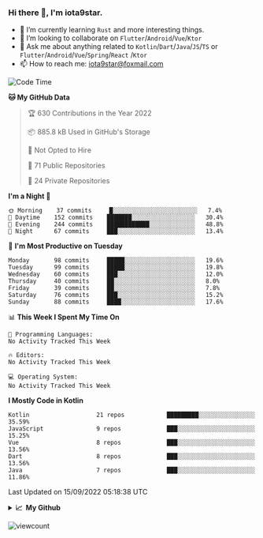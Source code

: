 ### Hi there 👋, I'm iota9star.

- 🌱 I’m currently learning `Rust` and more interesting things.
- 👯 I’m looking to collaborate on `Flutter`/`Android`/`Vue`/`Ktor`
- 💬 Ask me about anything related to `Kotlin`/`Dart`/`Java`/`JS`/`TS` or `Flutter`/`Android`/`Vue`/`Spring`/`React`
  /`Ktor`
- 📫 How to reach me: [iota9star@foxmail.com](iota9star@foxmail.com)



<!--START_SECTION:waka-->
![Code Time](http://img.shields.io/badge/Code%20Time-3%2C090%20hrs%2054%20mins-blue)

**🐱 My GitHub Data** 

> 🏆 630 Contributions in the Year 2022
 > 
> 📦 885.8 kB Used in GitHub's Storage 
 > 
> 🚫 Not Opted to Hire
 > 
> 📜 71 Public Repositories 
 > 
> 🔑 24 Private Repositories  
 > 
**I'm a Night 🦉** 

```text
🌞 Morning    37 commits     █░░░░░░░░░░░░░░░░░░░░░░░░   7.4% 
🌆 Daytime    152 commits    ███████░░░░░░░░░░░░░░░░░░   30.4% 
🌃 Evening    244 commits    ████████████░░░░░░░░░░░░░   48.8% 
🌙 Night      67 commits     ███░░░░░░░░░░░░░░░░░░░░░░   13.4%

```
📅 **I'm Most Productive on Tuesday** 

```text
Monday       98 commits     █████░░░░░░░░░░░░░░░░░░░░   19.6% 
Tuesday      99 commits     █████░░░░░░░░░░░░░░░░░░░░   19.8% 
Wednesday    60 commits     ███░░░░░░░░░░░░░░░░░░░░░░   12.0% 
Thursday     40 commits     ██░░░░░░░░░░░░░░░░░░░░░░░   8.0% 
Friday       39 commits     ██░░░░░░░░░░░░░░░░░░░░░░░   7.8% 
Saturday     76 commits     ███░░░░░░░░░░░░░░░░░░░░░░   15.2% 
Sunday       88 commits     ████░░░░░░░░░░░░░░░░░░░░░   17.6%

```


📊 **This Week I Spent My Time On** 

```text
💬 Programming Languages: 
No Activity Tracked This Week

🔥 Editors: 
No Activity Tracked This Week

💻 Operating System: 
No Activity Tracked This Week

```

**I Mostly Code in Kotlin** 

```text
Kotlin                   21 repos            █████████░░░░░░░░░░░░░░░░   35.59% 
JavaScript               9 repos             ███░░░░░░░░░░░░░░░░░░░░░░   15.25% 
Vue                      8 repos             ███░░░░░░░░░░░░░░░░░░░░░░   13.56% 
Dart                     8 repos             ███░░░░░░░░░░░░░░░░░░░░░░   13.56% 
Java                     7 repos             ███░░░░░░░░░░░░░░░░░░░░░░   11.86%

```



 Last Updated on 15/09/2022 05:18:38 UTC
<!--END_SECTION:waka-->

<details>
  <summary><b>📈&nbsp;&nbsp;My Github</b></summary>
  <br>
  <img src='https://github-profile-trophy.vercel.app/?username=iota9star'>
  <img src='https://bad-apple-github-readme.vercel.app/api?show_bg=1&username=iota9star&hide_title=true'>
  <img src='http://cr-skills-chart-widget.azurewebsites.net/api/api?username=iota9star'>
</details>


![viewcount](https://count.getloli.com/get/@iota9star?theme=rule34)
